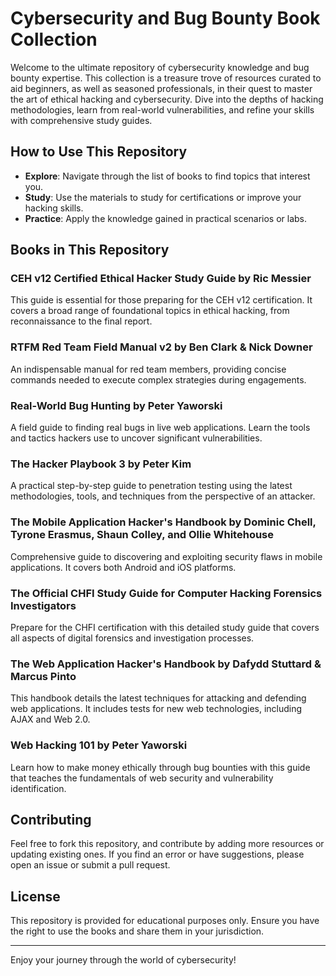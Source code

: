 # Cybersecurity and Bug Bounty Book Collection

Welcome to the ultimate repository of cybersecurity knowledge and bug bounty expertise. This collection is a treasure trove of resources curated to aid beginners, as well as seasoned professionals, in their quest to master the art of ethical hacking and cybersecurity. Dive into the depths of hacking methodologies, learn from real-world vulnerabilities, and refine your skills with comprehensive study guides.

## How to Use This Repository

- **Explore**: Navigate through the list of books to find topics that interest you.
- **Study**: Use the materials to study for certifications or improve your hacking skills.
- **Practice**: Apply the knowledge gained in practical scenarios or labs.

## Books in This Repository

### CEH v12 Certified Ethical Hacker Study Guide by Ric Messier
This guide is essential for those preparing for the CEH v12 certification. It covers a broad range of foundational topics in ethical hacking, from reconnaissance to the final report.

### RTFM Red Team Field Manual v2 by Ben Clark & Nick Downer
An indispensable manual for red team members, providing concise commands needed to execute complex strategies during engagements.

### Real-World Bug Hunting by Peter Yaworski
A field guide to finding real bugs in live web applications. Learn the tools and tactics hackers use to uncover significant vulnerabilities.

### The Hacker Playbook 3 by Peter Kim
A practical step-by-step guide to penetration testing using the latest methodologies, tools, and techniques from the perspective of an attacker.

### The Mobile Application Hacker's Handbook by Dominic Chell, Tyrone Erasmus, Shaun Colley, and Ollie Whitehouse
Comprehensive guide to discovering and exploiting security flaws in mobile applications. It covers both Android and iOS platforms.

### The Official CHFI Study Guide for Computer Hacking Forensics Investigators
Prepare for the CHFI certification with this detailed study guide that covers all aspects of digital forensics and investigation processes.

### The Web Application Hacker's Handbook by Dafydd Stuttard & Marcus Pinto
This handbook details the latest techniques for attacking and defending web applications. It includes tests for new web technologies, including AJAX and Web 2.0.

### Web Hacking 101 by Peter Yaworski
Learn how to make money ethically through bug bounties with this guide that teaches the fundamentals of web security and vulnerability identification.

## Contributing

Feel free to fork this repository, and contribute by adding more resources or updating existing ones. If you find an error or have suggestions, please open an issue or submit a pull request.

## License

This repository is provided for educational purposes only. Ensure you have the right to use the books and share them in your jurisdiction.

---
Enjoy your journey through the world of cybersecurity!
